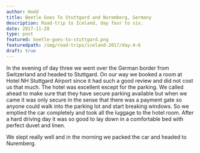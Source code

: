 ```yaml
---
author: Hodd
title: Beetle Goes To Stuttgard and Nuremberg, Germany
description: Road-trip to Iceland, day four to six.
date: 2017-11-20
type: post
featured: beetle-goes-to-stuttgard.png
featuredpath: /img/road-trips/iceland-2017/day-4-6
draft: true
---
```


In the evening of day three we went over the German border from Switzerland and headed to Stuttgard. On our way we booked a room at Hotel NH Stuttgard Airport since it had such a good review and did not cost us that much. The hotel was excellent except for the parking. We called ahead to make sure that they have secure parking available but when we came it was only secure in the sense that there was a payment gate so anyone could walk into the parking lot and start breaking windows. So we emptied the car completely and took all the luggage to the hotel room. After a hard driving day it was so good to lay down in a comfortable bed with perfect duvet and linen.

We slept really well and in the morning we packed the car and headed to Nuremberg.

